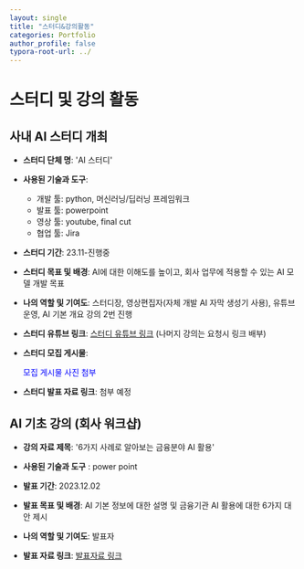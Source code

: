 ```yaml
---
layout: single
title: "스터디&강의활동"
categories: Portfolio
author_profile: false
typora-root-url: ../
---
```

# 스터디 및 강의 활동

## 사내 AI 스터디 개최

- **스터디 단체 명**: 'AI 스터디'

- **사용된 기술과 도구**: 
  
  - 개발 툴: python, 머신러닝/딥러닝 프레임워크
  - 발표 툴: powerpoint
  - 영상 툴: youtube, final cut
  - 협업 툴: Jira
  
- **스터디 기간**: 23.11-진행중

- **스터디 목표 및 배경**: AI에 대한 이해도를 높이고, 회사 업무에 적용할 수 있는 AI 모델 개발 목표

- **나의 역할 및 기여도**: 스터디장, 영상편집자(자체 개발 AI 자막 생성기 사용), 유튜브 운영, AI 기본 개요 강의 2번 진행

- **스터디 유튜브 링크**: <a href="https://youtu.be/1UOTBJcCWSs" target="_blank">스터디 유튜브 링크</a>   (나머지 강의는 요청시 링크 배부)

- **스터디 모집 게시물**: 
  
  <a onclick="window.open('/images/2024-05-08-스터디&강의활동/SCR-20240511-tfvu-3.png', 'popup', 'width=600,height=400')" style="color: blue; cursor: pointer;">모집 게시물 사진 첨부</a>

- **스터디 발표 자료 링크**:  첨부 예정

## AI 기초 강의 (회사 워크샵)

- **강의 자료 제목**: '6가지 사례로 알아보는 금융분야 AI 활용'

- **사용된 기술과 도구** : power point

- **발표 기간**: 2023.12.02

- **발표 목표 및 배경**: AI 기본 정보에 대한 설명 및 금융기관 AI 활용에 대한 6가지 대안 제시

- **나의 역할 및 기여도**: 발표자

- **발표 자료 링크**: <a href="https://www.dropbox.com/scl/fi/kzcs454md0mx2e3q56oty/AI_20_presentation_fin.pptx?rlkey=3j01hceor46xqvrgkywzk3u1k&dl=0" target="_blank">발표자료 링크</a>
